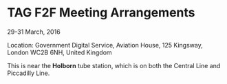 # TAG F2F Meeting Arrangements

29-31 March, 2016

Location: Government Digital Service, Aviation House, 125 Kingsway, London WC2B 6NH, United Kingdom

This is near the **Holborn** tube station, which is on both the Central Line and Piccadilly Line.

